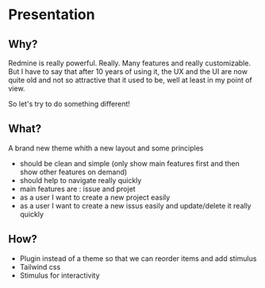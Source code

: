 # Presentation

## Why?

Redmine is really powerful. Really. Many features and really customizable.
But I have to say that after 10 years of using it, the UX and the UI are now quite old and not so attractive that it used to be, well at least in my point of view.

So let's try to do something different!

## What?

A brand new theme whith a new layout and some principles
* should be clean and simple (only show main features first and then show other features on demand)
* should help to navigate really quickly
* main features are : issue and projet
 * as a user I want to create a new project easily
 * as a user I want to create a new issus easily and update/delete it really quickly

## How?

* Plugin instead of a theme so that we can reorder items and add stimulus
* Tailwind css
* Stimulus for interactivity
